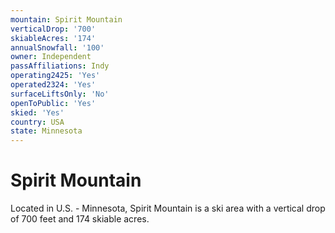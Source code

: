 ```yaml
---
mountain: Spirit Mountain
verticalDrop: '700'
skiableAcres: '174'
annualSnowfall: '100'
owner: Independent
passAffiliations: Indy
operating2425: 'Yes'
operated2324: 'Yes'
surfaceLiftsOnly: 'No'
openToPublic: 'Yes'
skied: 'Yes'
country: USA
state: Minnesota
---
```


# Spirit Mountain

Located in U.S. - Minnesota, Spirit Mountain is a ski area with a vertical drop of 700 feet and 174 skiable acres.
